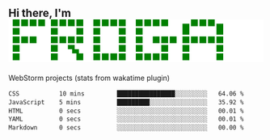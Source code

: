 ## Hi there, I'm   &ensp;&ensp;&ensp;      ![fr0ga](https://raw.githubusercontent.com/fr0ga/fr0ga/8040c5c3961fce1eed1cd26879a022a4df76fa61/fr0ga.svg)




WebStorm projects (stats from wakatime plugin)
<!--START_SECTION:waka-->

```txt
CSS           10 mins         ████████████████░░░░░░░░░   64.06 %
JavaScript    5 mins          █████████░░░░░░░░░░░░░░░░   35.92 %
HTML          0 secs          ░░░░░░░░░░░░░░░░░░░░░░░░░   00.01 %
YAML          0 secs          ░░░░░░░░░░░░░░░░░░░░░░░░░   00.01 %
Markdown      0 secs          ░░░░░░░░░░░░░░░░░░░░░░░░░   00.00 %
```
<!--END_SECTION:waka-->

<!--
**fr0ga/fr0ga** is a ✨ _special_ ✨ repository because its `README.md` (this file) appears on your GitHub profile.

Here are some ideas to get you started:

- 🔭 I’m currently working on ...
- 🌱 I’m currently learning ...
- 👯 I’m looking to collaborate on ...
- 🤔 I’m looking for help with ...
- 💬 Ask me about ...
- 📫 How to reach me: ...
- 😄 Pronouns: ...
- ⚡ Fun fact: ...
-->

